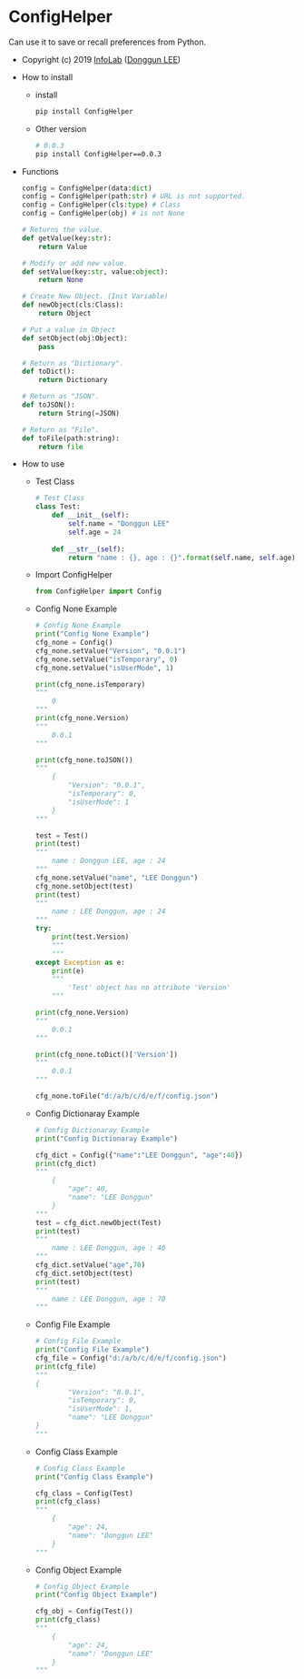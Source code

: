 # ConfigHelper
Can use it to save or recall preferences from Python.
 - Copyright (c) 2019 [InfoLab](http://infolab.kunsan.ac.kr) ([Donggun LEE](http://duration.digimoon.net/))
 - How to install
    - install
        ```bash
        pip install ConfigHelper
        ```
    - Other version
        ```bash
        # 0.0.3
        pip install ConfigHelper==0.0.3
        ```
 - Functions
    ```python
    config = ConfigHelper(data:dict)
    config = ConfigHelper(path:str) # URL is not supported.
    config = ConfigHelper(cls:type) # Class
    config = ConfigHelper(obj) # is not None

    # Returns the value.
    def getValue(key:str):
        return Value

    # Modify or add new value. 
    def setValue(key:str, value:object):
        return None

    # Create New Object. (Init Variable)
    def newObject(cls:Class):
        return Object

    # Put a value in Object
    def setObject(obj:Object):
        pass

    # Return as "Dictionary".
    def toDict():
        return Dictionary

    # Return as "JSON".
    def toJSON():
        return String(=JSON)

    # Return as "File".
    def toFile(path:string):
        return file
    ```

 - How to use

   - Test Class
        ```python
        # Test Class
        class Test:
            def __init__(self):
                self.name = "Donggun LEE"
                self.age = 24
            
            def __str__(self):
                return "name : {}, age : {}".format(self.name, self.age)
        ```
    - Import ConfigHelper
        ```python
        from ConfigHelper import Config
        ```
    - Config None Example
        ```python
        # Config None Example
        print("Config None Example")
        cfg_none = Config()
        cfg_none.setValue("Version", "0.0.1")
        cfg_none.setValue("isTemporary", 0)
        cfg_none.setValue("isUserMode", 1)

        print(cfg_none.isTemporary)
        """
            0
        """
        print(cfg_none.Version)
        """
            0.0.1
        """

        print(cfg_none.toJSON())
        """
            {
                "Version": "0.0.1",
                "isTemporary": 0,
                "isUserMode": 1
            }
        """

        test = Test()
        print(test)
        """
            name : Donggun LEE, age : 24
        """
        cfg_none.setValue("name", "LEE Donggun")
        cfg_none.setObject(test)
        print(test)
        """
            name : LEE Donggun, age : 24
        """
        try:
            print(test.Version)
            """
            """
        except Exception as e:
            print(e)
            """
                'Test' object has no attribute 'Version'
            """

        print(cfg_none.Version)
        """
            0.0.1
        """

        print(cfg_none.toDict()['Version'])
        """
            0.0.1
        """

        cfg_none.toFile("d:/a/b/c/d/e/f/config.json")
        ```
     - Config Dictionaray Example
        ```python
        # Config Dictionaray Example
        print("Config Dictionaray Example")

        cfg_dict = Config({"name":"LEE Donggun", "age":40})
        print(cfg_dict)
        """
            {
                "age": 40,
                "name": "LEE Donggun"
            }
        """
        test = cfg_dict.newObject(Test)
        print(test)
        """
            name : LEE Donggun, age : 40
        """
        cfg_dict.setValue("age",70)
        cfg_dict.setObject(test)
        print(test)
        """
            name : LEE Donggun, age : 70
        """
        ```
     - Config File Example
        ```python
        # Config File Example
        print("Config File Example")
        cfg_file = Config("d:/a/b/c/d/e/f/config.json")
        print(cfg_file)
        """
        {
                "Version": "0.0.1",
                "isTemporary": 0,
                "isUserMode": 1,
                "name": "LEE Donggun"
        }
        """
        ```
     - Config Class Example
        ```python
        # Config Class Example
        print("Config Class Example")

        cfg_class = Config(Test)
        print(cfg_class)
        """
            {
                "age": 24,
                "name": "Donggun LEE"
            }
        """
        ```
     - Config Object Example
        ```python
        # Config Object Example
        print("Config Object Example")

        cfg_obj = Config(Test())
        print(cfg_class)
        """
            {
                "age": 24,
                "name": "Donggun LEE"
            }
        """
        ```
